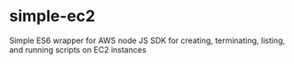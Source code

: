 # simple-ec2
Simple ES6 wrapper for AWS node JS SDK for creating, terminating, listing, and running scripts on EC2 instances
